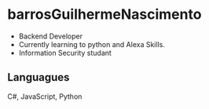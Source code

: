 # barrosGuilhermeNascimento

- Backend Developer
- Currently learning to python and Alexa Skills.
- Information Security studant


## Languagues

C#, JavaScript, Python
